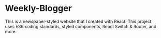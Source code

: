 # Weekly-Blogger
This is a newspaper-styled website that I created with React. This project uses ES6 coding standards, styled components, React Switch &amp; Router, and more.
